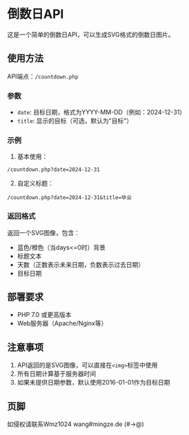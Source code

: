 # 倒数日API

这是一个简单的倒数日API，可以生成SVG格式的倒数日图片。

## 使用方法

API端点：`/countdown.php`

### 参数

- `date`: 目标日期，格式为YYYY-MM-DD（例如：2024-12-31）
- `title`: 显示的目标（可选，默认为"目标"）

### 示例

1. 基本使用：
```
/countdown.php?date=2024-12-31
```

2. 自定义标题：
```
/countdown.php?date=2024-12-31&title=毕业
```

### 返回格式

返回一个SVG图像，包含：
- 蓝色/橙色（当days<=0时）背景
- 标题文本
- 天数（正数表示未来日期，负数表示过去日期）
- 目标日期

## 部署要求

- PHP 7.0 或更高版本
- Web服务器（Apache/Nginx等）

## 注意事项

1. API返回的是SVG图像，可以直接在`<img>`标签中使用
2. 所有日期计算基于服务器时间
3. 如果未提供日期参数，默认使用2016-01-01作为目标日期

## 页脚

如侵权请联系Wmz1024 wang#mingze.de (#->@)
